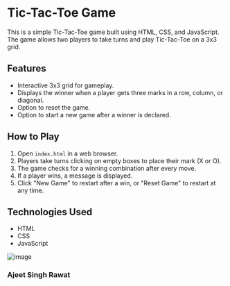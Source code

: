 # Tic-Tac-Toe Game

This is a simple Tic-Tac-Toe game built using HTML, CSS, and JavaScript. The game allows two players to take turns and play Tic-Tac-Toe on a 3x3 grid.

## Features
- Interactive 3x3 grid for gameplay.
- Displays the winner when a player gets three marks in a row, column, or diagonal.
- Option to reset the game.
- Option to start a new game after a winner is declared.



## How to Play
1. Open `index.html` in a web browser.
2. Players take turns clicking on empty boxes to place their mark (X or O).
3. The game checks for a winning combination after every move.
4. If a player wins, a message is displayed.
5. Click "New Game" to restart after a win, or "Reset Game" to restart at any time.



## Technologies Used
- HTML
- CSS
- JavaScript


![image](https://github.com/user-attachments/assets/6782afd2-a576-4d19-8bce-f11da0513f42)





### Ajeet Singh Rawat

